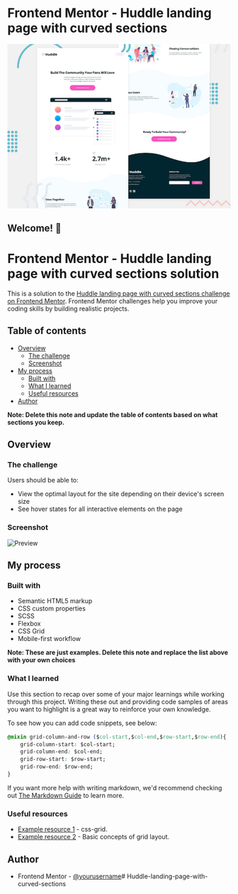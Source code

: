 # Frontend Mentor - Huddle landing page with curved sections

![Header/intro section for the Huddle landing page with curved sections](./design/desktop-preview.jpg)

## Welcome! 👋

# Frontend Mentor - Huddle landing page with curved sections solution

This is a solution to the [Huddle landing page with curved sections challenge on Frontend Mentor](https://www.frontendmentor.io/challenges/huddle-landing-page-with-curved-sections-5ca5ecd01e82137ec91a50f2). Frontend Mentor challenges help you improve your coding skills by building realistic projects. 

## Table of contents

- [Overview](#overview)
  - [The challenge](#the-challenge)
  - [Screenshot](#screenshot)
- [My process](#my-process)
  - [Built with](#built-with)
  - [What I learned](#what-i-learned)
  - [Useful resources](#useful-resources)
- [Author](#author)


**Note: Delete this note and update the table of contents based on what sections you keep.**

## Overview

### The challenge

Users should be able to:

- View the optimal layout for the site depending on their device's screen size
- See hover states for all interactive elements on the page

### Screenshot

![Preview](../design/desktop-preview.jpg)

## My process

### Built with

- Semantic HTML5 markup
- CSS custom properties
- SCSS
- Flexbox
- CSS Grid
- Mobile-first workflow

**Note: These are just examples. Delete this note and replace the list above with your own choices**

### What I learned

Use this section to recap over some of your major learnings while working through this project. Writing these out and providing code samples of areas you want to highlight is a great way to reinforce your own knowledge.

To see how you can add code snippets, see below:

```css and sass
@mixin grid-column-and-row ($col-start,$col-end,$row-start,$row-end){
    grid-column-start: $col-start;
    grid-column-end: $col-end;
    grid-row-start: $row-start;
    grid-row-end: $row-end;
}
```

If you want more help with writing markdown, we'd recommend checking out [The Markdown Guide](https://www.markdownguide.org/) to learn more.

### Useful resources

- [Example resource 1](https://developer.mozilla.org/en-US/docs/Web/CSS/grid-column) - css-grid.
- [Example resource 2](https://developer.mozilla.org/es/docs/Web/CSS/CSS_Grid_Layout/Basic_Concepts_of_Grid_Layout) - Basic concepts of grid layout.

## Author
- Frontend Mentor - [@yourusername](https://www.frontendmentor.io/profile/liz1831)# Huddle-landing-page-with-curved-sections
